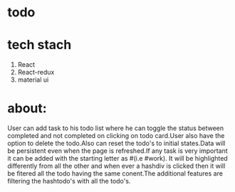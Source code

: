 # todo
# tech stach
1. React
2. React-redux
3. material ui

# about:
User can add task to his todo list where he can toggle the status between completed and not completed on clicking on todo card.User also have the option to delete the todo.Also can reset the todo's to initial states.Data will be persistent even when the page is refreshed.If any task is very important it can be added with the starting letter as #(i.e #work). It will be highlighted differently from all the other and when ever a hashdiv is clicked then it will be fitered all the todo having the same conent.The additional features are filtering the hashtodo's with all the todo's.

